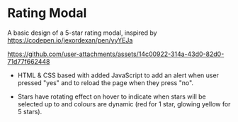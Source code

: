 # Rating Modal
A basic design of a 5-star rating modal, inspired by https://codepen.io/jexordexan/pen/yyYEJa



https://github.com/user-attachments/assets/14c00922-314a-43d0-82d0-71d77f662448


- HTML & CSS based with added JavaScript to add an alert when user pressed "yes" and to reload the page when they press "no".

- Stars have rotating effect on hover to indicate when stars will be selected up to and colours are dynamic (red for 1 star, glowing yellow for 5 stars).
